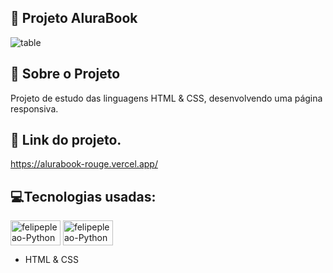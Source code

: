 ## 📝 Projeto AluraBook


![table]()

## 🧾 Sobre o Projeto
Projeto de estudo das linguagens HTML & CSS, desenvolvendo uma página responsiva.

## 🔗 Link do projeto.
https://alurabook-rouge.vercel.app/

## 💻Tecnologias usadas:
<img align="center" alt="felipepleao-Python" height="40" width="80" src="https://cdn.jsdelivr.net/gh/devicons/devicon/icons/html5/html5-original.svg"> <img align="center" alt="felipepleao-Python" height="40" width="80" src="https://cdn.jsdelivr.net/gh/devicons/devicon/icons/css3/css3-original.svg">
- HTML & CSS
